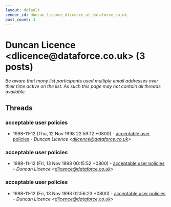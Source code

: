 ```yaml
---
layout: default
sender_id: duncan_licence_dlicence_at_dataforce_co_uk_
post_count: 3
---
```


# Duncan Licence <dlicence<span>@</span>dataforce.co.uk> (3 posts)

_Be aware that many list participants used multiple email addresses over their time active on the list. As such this page may not contain all threads available._

## Threads

### acceptable user policies
+ 1998-11-12 (Thu, 12 Nov 1998 22:59:12 +0800) - [acceptable user policies](/archive/1998/11/30e49c7e4a7d08053809712b9ae1eb0c23772e7ea7d1b26a10cc6e201ec5d205) - _Duncan Licence \<dlicence@dataforce.co.uk\>_

### acceptable user policies
+ 1998-11-12 (Fri, 13 Nov 1998 00:15:52 +0800) - [acceptable user policies](/archive/1998/11/848154006110094a2cfa03d2f5628a0516d813b8bbc3805b7919a79bd7873074) - _Duncan Licence \<dlicence@dataforce.co.uk\>_

### acceptable user policies
+ 1998-11-12 (Fri, 13 Nov 1998 02:56:23 +0800) - [acceptable user policies](/archive/1998/11/14a7011722161c6fd69ea844071fae8b066633d458a82722ddf11608727413c3) - _Duncan Licence \<dlicence@dataforce.co.uk\>_

